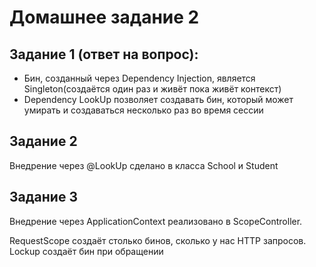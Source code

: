 # Домашнее задание 2

## Задание 1 (ответ на вопрос):
- Бин, созданный через Dependency Injection, является Singleton(создаётся один раз и живёт пока живёт контекст) 
- Dependency LookUp позволяет создавать бин, который может умирать и создаваться несколько раз во время сессии
## Задание 2
Внедрение через @LookUp сделано в класса School и Student
## Задание 3
Внедрение через ApplicationContext реализовано в ScopeController.

RequestScope создаёт столько бинов, сколько у нас HTTP запросов.
Lockup создаёт бин при обращении

